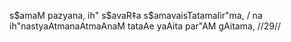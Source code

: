 s$amaM pazyana, ih" s$avaR‡a s$amavaisTatamaIìr"ma, /
na ih"nastyaAtmanaAtmaAnaM tataAe yaAita par"AM gAitama, //29//